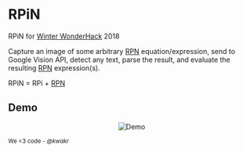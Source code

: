 # RPiN

RPiN for [Winter WonderHack](http://winterwonderhack.org) 2018

Capture an image of some arbitrary [RPN][rpn] equation/expression, send to Google Vision API, detect any text, parse the result, and evaluate the resulting [RPN][rpn] expression(s).

RPiN = RPi + [RPN][rpn]

## Demo

<p align="center">
  <img src="demo.gif" alt="Demo">
</p>

<sub>We &lt;3 code - <em>@kwakr</sub>

[rpn]: https://en.wikipedia.org/wiki/Reverse_Polish_notation
